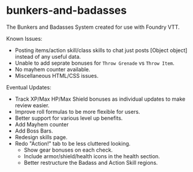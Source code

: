 # bunkers-and-badasses
 The Bunkers and Badasses System created for use with Foundry VTT.
 
Known Issues:
* Posting items/action skill/class skills to chat just posts [Object object] instead of any useful data.
* Unable to add seprate bonuses for `Throw Grenade` vs `Throw Item`.
* No mayhem counter available.
* Miscellaneous HTML/CSS issues.

Eventual Updates:
* Track XP/Max HP/Max Shield bonuses as individual updates to make review easier.
* Improve roll formulas to be more flexible for users.
* Better support for various level up benefits.
* Add Mayhem counter
* Add Boss Bars.
* Redesign skills page.
* Redo "Action!" tab to be less cluttered looking.
    * Show gear bonuses on each check.
    * Include armor/shield/health icons in the health section.
    * Better restructure the Badass and Action Skill regions.
